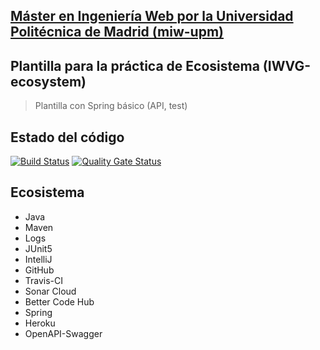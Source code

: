 ## [Máster en Ingeniería Web por la Universidad Politécnica de Madrid (miw-upm)](http://miw.etsisi.upm.es)
## Plantilla para la práctica de Ecosistema (IWVG-ecosystem)
> Plantilla con Spring básico (API, test) 

## Estado del código
[![Build Status](https://travis-ci.org/Buyen3/iwvg-ecosystem-ying-bao.svg?branch=develop)](https://travis-ci.org/Buyen3/iwvg-ecosystem-ying-bao)
[![Quality Gate Status](https://sonarcloud.io/api/project_badges/measure?project=es.upm.miw%3Aiwvg-ecosystem-ying-bao&metric=alert_status)](https://sonarcloud.io/dashboard?id=es.upm.miw%3Aiwvg-ecosystem-ying-bao)

## Ecosistema
* Java
* Maven
* Logs
* JUnit5
* IntelliJ
* GitHub
* Travis-CI
* Sonar Cloud
* Better Code Hub
* Spring
* Heroku
* OpenAPI-Swagger
